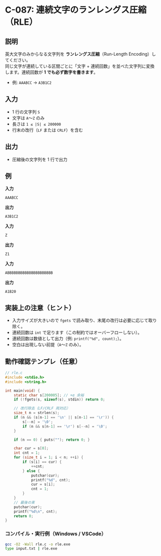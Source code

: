 # C-087: 連続文字のランレングス圧縮（RLE）

## 説明
英大文字のみからなる文字列を **ランレングス圧縮**（Run-Length Encoding）してください。  
同じ文字が連続している区間ごとに「文字 + 連続回数」を並べた文字列に変換します。連続回数が **1 でも必ず数字を書きます**。

- 例: `AAABCC` → `A3B1C2`

## 入力
- 1 行の文字列 `S`
- 文字は `A`〜`Z` のみ
- 長さは `1 ≤ |S| ≤ 200000`
- 行末の改行（`LF` または `CRLF`）を含む

## 出力
- 圧縮後の文字列を 1 行で出力

## 例
**入力**
```
AAABCC
```
**出力**
```
A3B1C2
```

**入力**
```
Z
```
**出力**
```
Z1
```

**入力**
```
ABBBBBBBBBBBBBBBBBBBBB
```
**出力**
```
A1B20
```

## 実装上の注意（ヒント）
- 入力サイズが大きいので `fgets` で読み取り、末尾の改行は必要に応じて取り除く。
- 連続回数は `int` で足ります（この制約ではオーバーフローしない）。
- 連続回数は数値として出力（例: `printf("%d", count);`）。
- 空白は出現しない前提（`A`〜`Z` のみ）。

## 動作確認テンプレ（任意）
```c
// rle.c
#include <stdio.h>
#include <string.h>

int main(void) {
    static char s[200005]; // +α 余裕
    if (!fgets(s, sizeof(s), stdin)) return 0;

    // 改行除去（LF/CRLF 両対応）
    size_t n = strlen(s);
    if (n && (s[n-1] == '\n' || s[n-1] == '\r')) {
        s[--n] = '\0';
        if (n && s[n-1] == '\r') s[--n] = '\0';
    }

    if (n == 0) { puts(""); return 0; }

    char cur = s[0];
    int cnt = 1;
    for (size_t i = 1; i < n; ++i) {
        if (s[i] == cur) {
            ++cnt;
        } else {
            putchar(cur);
            printf("%d", cnt);
            cur = s[i];
            cnt = 1;
        }
    }
    // 最後の束
    putchar(cur);
    printf("%d\n", cnt);
    return 0;
}
```

### コンパイル・実行例（Windows / VSCode）
```bash
gcc -O2 -Wall rle.c -o rle.exe
type input.txt | rle.exe
```
